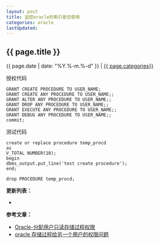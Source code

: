 ```yaml
---
layout: post
title: 监控oracle的索引是否使用
categories: oracle
lastUpdated: 
---
```


## {{ page.title }}

{{ page.date | date: "%Y.%-m.%-d" }} | <a href="/archive#{{ page.categories }}">{{ page.categories}}</a>


授权代码

```
GRANT CREATE PROCEDURE TO USER_NAME;
GRANT CREATE ANY PROCEDURE TO USER_NAME;;
GRANT ALTER ANY PROCEDURE TO USER_NAME;;
GRANT DROP ANY PROCEDURE TO USER_NAME;;
GRANT EXECUTE ANY PROCEDURE TO USER_NAME;;
GRANT DEBUG ANY PROCEDURE TO USER_NAME;;
commit;
```

测试代码

```
create or replace procedure temp_procd
as
V_TOTAL NUMBER(10);
begin 
dbms_output.put_line('test create procedure');
end;

drop PROCEDURE temp_procd;
```

**更新列表：**

*



**参考文章：**

* [Oracle-分配用户只读存储过程权限][1]
* [oracle 存储过程给另一个用户的权限问题][2]

[1]: http://www.cnblogs.com/guipeng/p/7027382.html
[2]: http://blog.csdn.net/konglongaa/article/details/56679161
